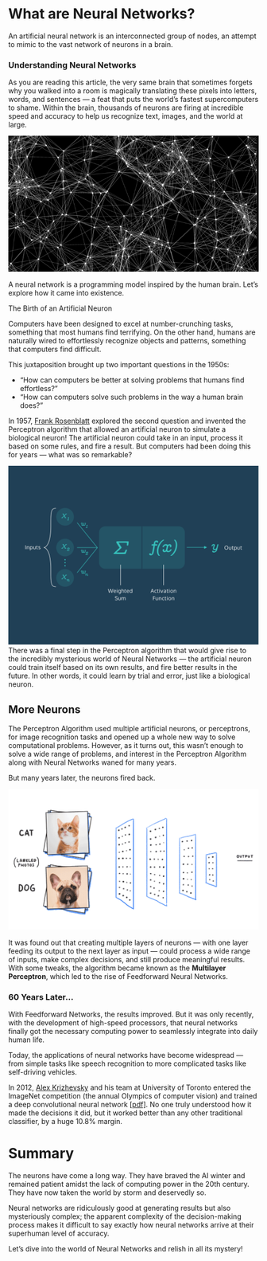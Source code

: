 # What are Neural Networks?

An artificial neural network is an interconnected group of nodes, an attempt to mimic to the vast network of neurons in a brain.

### Understanding Neural Networks

As you are reading this article, the very same brain that sometimes forgets why you walked into a room is magically translating these pixels into letters, words, and sentences — a feat that puts the world’s fastest supercomputers to shame. Within the brain, thousands of neurons are firing at incredible speed and accuracy to help us recognize text, images, and the world at large.

![neural](./img/JEFlGfz.png)

A neural network is a programming model inspired by the human brain. Let’s explore how it came into existence.

The Birth of an Artificial Neuron

Computers have been designed to excel at number-crunching tasks, something that most humans find terrifying. On the other hand, humans are naturally wired to effortlessly recognize objects and patterns, something that computers find difficult.

This juxtaposition brought up two important questions in the 1950s:

* “How can computers be better at solving problems that humans find effortless?”
* “How can computers solve such problems in the way a human brain does?”

In 1957, [Frank Rosenblatt](https://en.wikipedia.org/wiki/Frank_Rosenblatt) explored the second question and invented the Perceptron algorithm that allowed an artificial neuron to simulate a biological neuron! The artificial neuron could take in an input, process it based on some rules, and fire a result. But computers had been doing this for years — what was so remarkable? 

![perceptron](./img/perceptron.webp)
There was a final step in the Perceptron algorithm that would give rise to the incredibly mysterious world of Neural Networks — the artificial neuron could train itself based on its own results, and fire better results in the future. In other words, it could learn by trial and error, just like a biological neuron.

## More Neurons

The Perceptron Algorithm used multiple artificial neurons, or perceptrons, for image recognition tasks and opened up a whole new way to solve computational problems. However, as it turns out, this wasn’t enough to solve a wide range of problems, and interest in the Perceptron Algorithm along with Neural Networks waned for many years.

But many years later, the neurons fired back.

![cat dog neurons](./img/EmaJ5JU.gif)

It was found out that creating multiple layers of neurons — with one layer feeding its output to the next layer as input — could process a wide range of inputs, make complex decisions, and still produce meaningful results. With some tweaks, the algorithm became known as the __Multilayer Perceptron__, which led to the rise of Feedforward Neural Networks.

### 60 Years Later…
With Feedforward Networks, the results improved. But it was only recently, with the development of high-speed processors, that neural networks finally got the necessary computing power to seamlessly integrate into daily human life.

Today, the applications of neural networks have become widespread — from simple tasks like speech recognition to more complicated tasks like self-driving vehicles.

In 2012, [Alex Krizhevsky](https://qz.com/1307091/the-inside-story-of-how-ai-got-good-enough-to-dominate-silicon-valley/) and his team at University of Toronto entered the ImageNet competition (the annual Olympics of computer vision) and trained a deep convolutional neural network [[pdf]](https://papers.nips.cc/paper/4824-imagenet-classification-with-deep-convolutional-neural-networks.pdf). No one truly understood how it made the decisions it did, but it worked better than any other traditional classifier, by a huge 10.8% margin.

# Summary
The neurons have come a long way. They have braved the AI winter and remained patient amidst the lack of computing power in the 20th century. They have now taken the world by storm and deservedly so.

Neural networks are ridiculously good at generating results but also mysteriously complex; the apparent complexity of the decision-making process makes it difficult to say exactly how neural networks arrive at their superhuman level of accuracy.

Let’s dive into the world of Neural Networks and relish in all its mystery!